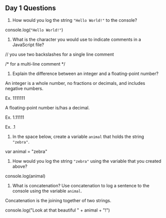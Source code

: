 ## Day 1 Questions

1. How would you log the string `"Hello World!"` to the console?

console.log(`"Hello World!"`)

1. What is the character you would use to indicate comments in a JavaScript file?

// you use two backslashes for a single line comment 

/* for a multi-line comment */

1. Explain the difference between an integer and a floating-point number?

An integer is a whole number, no fractions or decimals, and includes negative numbers. 

Ex. 1111111


A floating-point number is/has a decimal. 

Ex. 1.11111

Ex. .1

1. In the space below, create a variable `animal` that holds the string `"zebra"`.

var animal = "zebra"

1. How would you log the string `"zebra"` using the variable that you created above?

console.log(animal)

1. What is concatenation? Use concatenation to log a sentence to the console using the variable `animal`.

Concatenation is the joining together of two strings. 

console.log("Look at that beautiful " + animal + "!")

